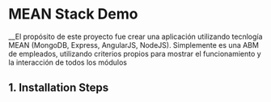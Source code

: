 # MEAN Stack Demo

__El propósito de este proyecto fue crear una aplicación utilizando tecnlogía MEAN (MongoDB, Express, AngularJS, NodeJS). Simplemente es una ABM de empleados, utilizando criterios propios para mostrar el funcionamiento y la interacción de todos los módulos 

## 1. Installation Steps
